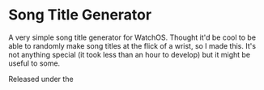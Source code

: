 # Song Title Generator
A very simple song title generator for WatchOS. Thought it'd be cool to be able to randomly make song titles at the flick of a wrist, so I made this. It's not anything special (it took less than an hour to develop) but it might be useful to some.

Released under the 
